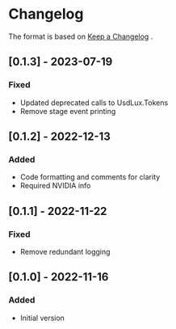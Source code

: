 # Changelog
The format is based on [Keep a Changelog](https://keepachangelog.com/en/1.0.0/) .


## [0.1.3] - 2023-07-19
### Fixed
- Updated deprecated calls to UsdLux.Tokens
- Remove stage event printing

## [0.1.2] - 2022-12-13
### Added
- Code formatting and comments for clarity
- Required NVIDIA info

## [0.1.1] - 2022-11-22
### Fixed
- Remove redundant logging

## [0.1.0] - 2022-11-16
### Added
- Initial version